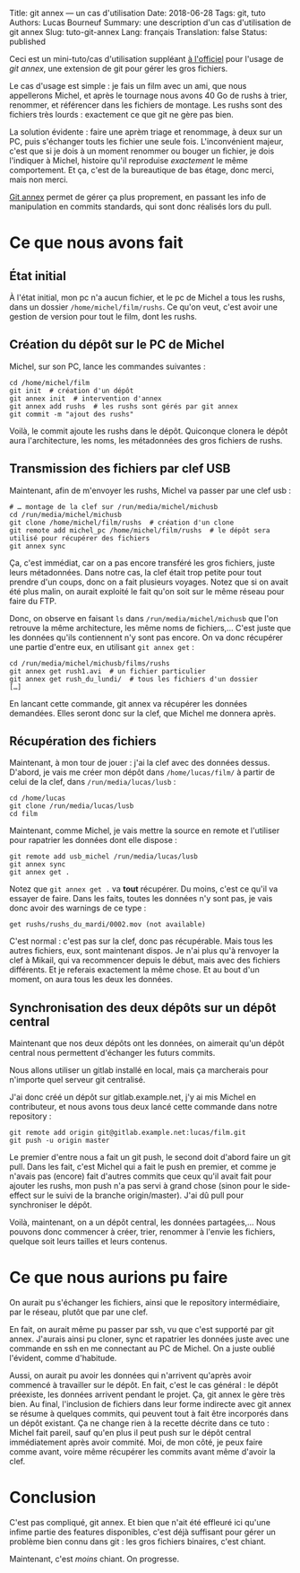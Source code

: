 Title: git annex — un cas d'utilisation
Date: 2018-06-28
Tags: git, tuto
Authors: Lucas Bourneuf
Summary: une description d'un cas d'utilisation de git annex
Slug: tuto-git-annex
Lang: français
Translation: false
Status: published


Ceci est un mini-tuto/cas d'utilisation suppléant [à l'officiel](http://git-annex.branchable.com/walkthrough/) pour l'usage de *git annex*,
une extension de git pour gérer les gros fichiers.

Le cas d'usage est simple : je fais un film avec un ami, que nous appellerons Michel, et après le tournage nous avons
40 Go de rushs à trier, renommer, et référencer dans les fichiers de montage.
Les rushs sont des fichiers très lourds : exactement ce que git ne gère pas bien.

La solution évidente : faire une aprèm triage et renommage, à deux sur un PC,
puis s'échanger touts les fichier une seule fois.
L'inconvénient majeur, c'est que si je dois à un moment renommer ou bouger un fichier,
je dois l'indiquer à Michel, histoire qu'il reproduise _exactement_ le même comportement.
Et ça, c'est de la bureautique de bas étage, donc merci, mais non merci.

[Git annex](http://git-annex.branchable.com/) permet de gérer ça plus proprement,
en passant les info de manipulation en commits standards, qui sont donc réalisés lors du pull.


# Ce que nous avons fait

## État initial
À l'état initial, mon pc n'a aucun fichier, et le pc de Michel a tous les rushs, dans un dossier `/home/michel/film/rushs`.
Ce qu'on veut, c'est avoir une gestion de version pour tout le film, dont les rushs.

## Création du dépôt sur le PC de Michel
Michel, sur son PC, lance les commandes suivantes :

    cd /home/michel/film
    git init  # création d'un dépôt
    git annex init  # intervention d'annex
    git annex add rushs  # les rushs sont gérés par git annex
    git commit -m "ajout des rushs"

Voilà, le commit ajoute les rushs dans le dépôt. Quiconque clonera le dépôt aura l'architecture, les noms, les métadonnées des gros fichiers de rushs.

## Transmission des fichiers par clef USB
Maintenant, afin de m'envoyer les rushs, Michel va passer par une clef usb :

    # … montage de la clef sur /run/media/michel/michusb
    cd /run/media/michel/michusb
    git clone /home/michel/film/rushs  # création d'un clone
    git remote add michel_pc /home/michel/film/rushs  # le dépôt sera utilisé pour récupérer des fichiers
    git annex sync

Ça, c'est immédiat, car on a pas encore transféré les gros fichiers, juste leurs métadonnées.
Dans notre cas, la clef était trop petite pour tout prendre d'un coups, donc on a fait plusieurs voyages.
Notez que si on avait été plus malin, on aurait exploité le fait qu'on soit sur le même réseau pour faire du FTP.

Donc, on observe en faisant `ls` dans `/run/media/michel/michusb` que l'on retrouve la même architecture, les même noms de fichiers,…
C'est juste que les données qu'ils contiennent n'y sont pas encore.
On va donc récupérer une partie d'entre eux, en utilisant `git annex get` :

    cd /run/media/michel/michusb/films/rushs
    git annex get rush1.avi  # un fichier particulier
    git annex get rush_du_lundi/  # tous les fichiers d'un dossier
    […]

En lancant cette commande, git annex va récupérer les données demandées. Elles seront donc sur la clef,
que Michel me donnera après.

## Récupération des fichiers
Maintenant, à mon tour de jouer : j'ai la clef avec des données dessus.
D'abord, je vais me créer mon dépôt dans `/home/lucas/film/` à partir de celui de la clef, dans `/run/media/lucas/lusb` :

    cd /home/lucas
    git clone /run/media/lucas/lusb
    cd film

Maintenant, comme Michel, je vais mettre la source en remote et l'utiliser pour rapatrier les données dont elle dispose :

    git remote add usb_michel /run/media/lucas/lusb
    git annex sync
    git annex get .

Notez que `git annex get .` va __tout__ récupérer. Du moins, c'est ce qu'il va essayer de faire. Dans les faits, toutes les données n'y sont pas,
je vais donc avoir des warnings de ce type :

    get rushs/rushs_du_mardi/0002.mov (not available)

C'est normal : c'est pas sur la clef, donc pas récupérable.
Mais tous les autres fichiers, eux, sont maintenant dispos. Je n'ai plus qu'à renvoyer la clef à Mikail,
qui va recommencer depuis le début, mais avec des fichiers différents.
Et je referais exactement la même chose.
Et au bout d'un moment, on aura tous les deux les données.


## Synchronisation des deux dépôts sur un dépôt central
Maintenant que nos deux dépôts ont les données, on aimerait qu'un dépôt central nous permettent d'échanger les futurs commits.

Nous allons utiliser un gitlab installé en local, mais ça marcherais pour n'importe quel serveur git centralisé.

J'ai donc créé un dépôt sur gitlab.example.net, j'y ai mis Michel en contributeur, et nous avons tous deux lancé cette commande dans notre repository :

    git remote add origin git@gitlab.example.net:lucas/film.git
    git push -u origin master

Le premier d'entre nous a fait un git push, le second doit d'abord faire un git pull.
Dans les fait, c'est Michel qui a fait le push en premier, et comme je n'avais pas (encore) fait d'autres commits
que ceux qu'il avait fait pour ajouter les rushs, mon push n'a pas servi à grand chose (sinon pour le side-effect sur le suivi de la branche origin/master).
J'ai dû pull pour synchroniser le dépôt.

Voilà, maintenant, on a un dépôt central, les données partagées,…
Nous pouvons donc commencer à créer, trier, renommer à l'envie les fichiers, quelque soit leurs tailles et leurs contenus.


<!-- ## Travail sur les données -->
<!-- Le logiciel que nous utilisons pour le montage, [kdenlive](https://kdenlive.org/en/), référence le chemin vers les rushs qu'il utilise. -->
<!-- Il va donc de soit que le fichier représentant le montage du film sera sur le dépôt. -->
<!-- Le problème, c'est que dans l'état actuel, les fichiers gérés par git annex ne contiennent non pas des données, mais un hash qui permet à git annex de retrouver les données. -->
<!-- Ce que kdenlive ne gère pas. Nous devons donc passer en [mode *direct*](http://git-annex.branchable.com/direct_mode/) : -->
<!-- EH BEN NON ! Les nouvelles versions utilisent des symlinks, et ça kdenlive le gère très bien ! -->

# Ce que nous aurions pu faire

On aurait pu s'échanger les fichiers, ainsi que le repository intermédiaire, par le réseau, plutôt que par une clef.

En fait, on aurait même pu passer par ssh, vu que c'est supporté par git annex. J'aurais ainsi pu cloner,
sync et rapatrier les données juste avec une commande en ssh en me connectant au PC de Michel.
On a juste oublié l'évident, comme d'habitude.

Aussi, on aurait pu avoir les données qui n'arrivent qu'après avoir commencé à travailler sur le dépôt.
En fait, c'est le cas général : le dépôt préexiste, les données arrivent pendant le projet.
Ça, git annex le gère très bien. Au final, l'inclusion de fichiers dans leur forme indirecte avec git annex se résume à quelques commits,
qui peuvent tout à fait être incorporés dans un dépôt existant. Ça ne change rien à la recette décrite dans ce tuto :
Michel fait pareil, sauf qu'en plus il peut push sur le dépôt central immédiatement après avoir commité.
Moi, de mon côté, je peux faire comme avant, voire même récupérer les commits avant même d'avoir la clef.


# Conclusion

C'est pas compliqué, git annex. Et bien que n'ait été effleuré ici qu'une infime partie des features disponibles,
c'est déjà suffisant pour gérer un problème bien connu dans git : les gros fichiers binaires, c'est chiant.

Maintenant, c'est *moins* chiant. On progresse.
